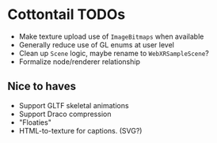 Cottontail TODOs
================

  - Make texture upload use of `ImageBitmaps` when available
  - Generally reduce use of GL enums at user level
  - Clean up `Scene` logic, maybe rename to `WebXRSampleScene`?
  - Formalize node/renderer relationship

Nice to haves
-------------

  - Support GLTF skeletal animations
  - Support Draco compression
  - "Floaties"
  - HTML-to-texture for captions. (SVG?)